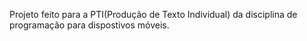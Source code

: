 Projeto feito para a PTI(Produção de Texto Individual) da disciplina de programação para dispostivos móveis.
